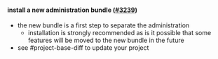 #### install a new administration bundle ([#3239](https://github.com/shopsys/shopsys/pull/3239))

-   the new bundle is a first step to separate the administration
    -   installation is strongly recommended as is it possible that some features will be moved to the new bundle in the future
-   see #project-base-diff to update your project

